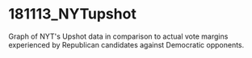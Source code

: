 # 181113_NYTupshot
Graph of NYT's Upshot data in comparison to actual vote margins experienced by Republican candidates against Democratic opponents. 
